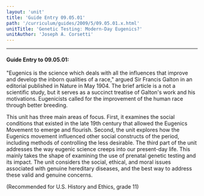 ```yaml
---
layout: 'unit'
title: 'Guide Entry 09.05.01'
path: '/curriculum/guides/2009/5/09.05.01.x.html'
unitTitle: 'Genetic Testing: Modern-Day Eugenics?'
unitAuthor: 'Joseph A. Corsetti'
---
```


<body>
<hr/>
 <h4>
  Guide Entry to 09.05.01:
 </h4>
 "Eugenics is the science which deals with all the influences that improve and develop the inborn qualities of a race," argued Sir Francis Galton in an editorial published in Nature in May 1904. The brief article is a not a scientific study, but it serves as a succinct treatise of Galton's work and his motivations. Eugenicists called for the improvement of the human race through better breeding.
<p>
  This unit has three main areas of focus. First, it examines the social conditions that existed in the late 19th century that allowed the Eugenics Movement to emerge and flourish. Second, the unit explores how the Eugenics movement influenced other social constructs of the period, including methods of controlling the less desirable. The third part of the unit addresses the way eugenic science creeps into our present-day life. This mainly takes the shape of examining the use of prenatal genetic testing and its impact. The unit considers the social, ethical, and moral issues associated with genuine hereditary diseases, and the best way to address these valid and genuine concerns.
 </p>
<p>
  (Recommended for U.S. History and Ethics, grade 11)
 </p>

</body>
